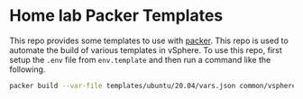 # Home lab Packer Templates

This repo provides some templates to use with [packer](https://packer.io). This repo is used to automate the build of various templates in vSphere. To use this repo, first setup the `.env` file from `env.template` and then run a command like the following.


```bash
packer build --var-file templates/ubuntu/20.04/vars.json common/vsphere.json
```
